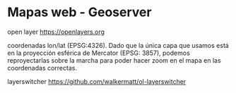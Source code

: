 # Mapas web - Geoserver

open layer https://openlayers.org
 

coordenadas lon/lat (EPSG:4326). Dado que la única capa que usamos está en la proyección esférica de Mercator (EPSG: 3857), podemos reproyectarlas sobre la marcha para poder hacer zoom en el mapa en las coordenadas correctas.

layerswitcher
https://github.com/walkermatt/ol-layerswitcher